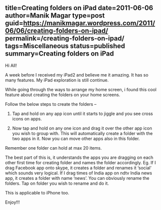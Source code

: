 title=Creating folders on iPad
date=2011-06-06
author=Manik Magar
type=post
guid=https://manikmagar.wordpress.com/2011/06/06/creating-folders-on-ipad/
permalink=/creating-folders-on-ipad/
tags=Miscellaneous
status=published
summary=Creating folders on iPad
---
Hi All!

A week before I received my iPad2 and believe me it amazing. It has so many features. My iPad exploration is still continue.

While going through the ways to arrange my home screen, i found this cool feature about creating the folders on your home screens.

Follow the below steps to create the folders &#8211;
  
1. Tap and hold on any app icon until it starts to jiggle and you see cross icons on apps.
  
2. Now tap and hold on any one icon and drag it over the other app icon you wish to group with. This will automatically create a folder with the two apps in it. Now you can move other apps also in this folder. 

Remember one folder can hold at max 20 items.

The best part of this is, it understands the apps you are dragging on each other first time for creating folder and names the folder accordingly. Eg. If I drag Facebook app onto skype, it creates a folder and renames it &#8216;social&#8217; which sounds very logical. If I drag times of India app on ndtv India news app, it creates a folder with name &#8216;news&#8217;. You can obviously rename the folders. Tap on folder you wish to rename and do it.

This is applicable to iPhone too.

Enjoy!!!